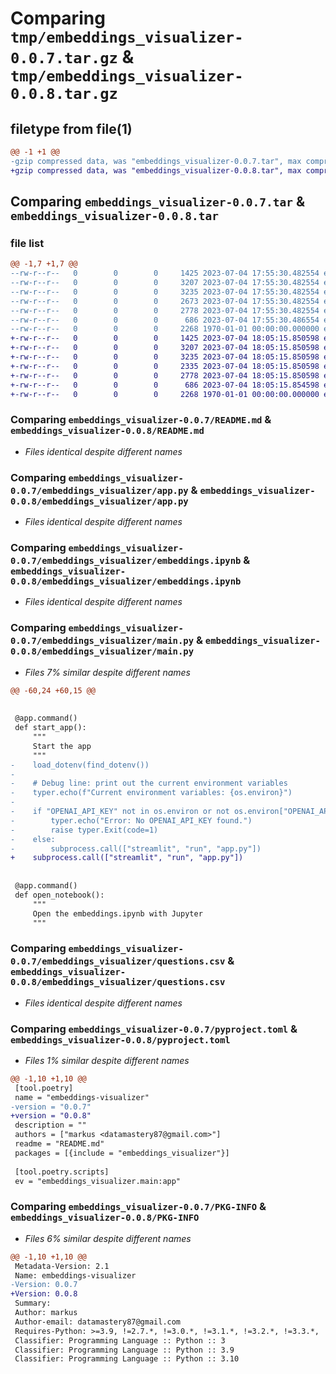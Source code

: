 # Comparing `tmp/embeddings_visualizer-0.0.7.tar.gz` & `tmp/embeddings_visualizer-0.0.8.tar.gz`

## filetype from file(1)

```diff
@@ -1 +1 @@
-gzip compressed data, was "embeddings_visualizer-0.0.7.tar", max compression
+gzip compressed data, was "embeddings_visualizer-0.0.8.tar", max compression
```

## Comparing `embeddings_visualizer-0.0.7.tar` & `embeddings_visualizer-0.0.8.tar`

### file list

```diff
@@ -1,7 +1,7 @@
--rw-r--r--   0        0        0     1425 2023-07-04 17:55:30.482554 embeddings_visualizer-0.0.7/README.md
--rw-r--r--   0        0        0     3207 2023-07-04 17:55:30.482554 embeddings_visualizer-0.0.7/embeddings_visualizer/app.py
--rw-r--r--   0        0        0     3235 2023-07-04 17:55:30.482554 embeddings_visualizer-0.0.7/embeddings_visualizer/embeddings.ipynb
--rw-r--r--   0        0        0     2673 2023-07-04 17:55:30.482554 embeddings_visualizer-0.0.7/embeddings_visualizer/main.py
--rw-r--r--   0        0        0     2778 2023-07-04 17:55:30.482554 embeddings_visualizer-0.0.7/embeddings_visualizer/questions.csv
--rw-r--r--   0        0        0      686 2023-07-04 17:55:30.486554 embeddings_visualizer-0.0.7/pyproject.toml
--rw-r--r--   0        0        0     2268 1970-01-01 00:00:00.000000 embeddings_visualizer-0.0.7/PKG-INFO
+-rw-r--r--   0        0        0     1425 2023-07-04 18:05:15.850598 embeddings_visualizer-0.0.8/README.md
+-rw-r--r--   0        0        0     3207 2023-07-04 18:05:15.850598 embeddings_visualizer-0.0.8/embeddings_visualizer/app.py
+-rw-r--r--   0        0        0     3235 2023-07-04 18:05:15.850598 embeddings_visualizer-0.0.8/embeddings_visualizer/embeddings.ipynb
+-rw-r--r--   0        0        0     2335 2023-07-04 18:05:15.850598 embeddings_visualizer-0.0.8/embeddings_visualizer/main.py
+-rw-r--r--   0        0        0     2778 2023-07-04 18:05:15.850598 embeddings_visualizer-0.0.8/embeddings_visualizer/questions.csv
+-rw-r--r--   0        0        0      686 2023-07-04 18:05:15.854598 embeddings_visualizer-0.0.8/pyproject.toml
+-rw-r--r--   0        0        0     2268 1970-01-01 00:00:00.000000 embeddings_visualizer-0.0.8/PKG-INFO
```

### Comparing `embeddings_visualizer-0.0.7/README.md` & `embeddings_visualizer-0.0.8/README.md`

 * *Files identical despite different names*

### Comparing `embeddings_visualizer-0.0.7/embeddings_visualizer/app.py` & `embeddings_visualizer-0.0.8/embeddings_visualizer/app.py`

 * *Files identical despite different names*

### Comparing `embeddings_visualizer-0.0.7/embeddings_visualizer/embeddings.ipynb` & `embeddings_visualizer-0.0.8/embeddings_visualizer/embeddings.ipynb`

 * *Files identical despite different names*

### Comparing `embeddings_visualizer-0.0.7/embeddings_visualizer/main.py` & `embeddings_visualizer-0.0.8/embeddings_visualizer/main.py`

 * *Files 7% similar despite different names*

```diff
@@ -60,24 +60,15 @@
 
 
 @app.command()
 def start_app():
     """
     Start the app
     """
-    load_dotenv(find_dotenv())
-
-    # Debug line: print out the current environment variables
-    typer.echo(f"Current environment variables: {os.environ}")
-
-    if "OPENAI_API_KEY" not in os.environ or not os.environ["OPENAI_API_KEY"]:
-        typer.echo("Error: No OPENAI_API_KEY found.")
-        raise typer.Exit(code=1)
-    else:
-        subprocess.call(["streamlit", "run", "app.py"])
+    subprocess.call(["streamlit", "run", "app.py"])
 
 
 @app.command()
 def open_notebook():
     """
     Open the embeddings.ipynb with Jupyter
     """
```

### Comparing `embeddings_visualizer-0.0.7/embeddings_visualizer/questions.csv` & `embeddings_visualizer-0.0.8/embeddings_visualizer/questions.csv`

 * *Files identical despite different names*

### Comparing `embeddings_visualizer-0.0.7/pyproject.toml` & `embeddings_visualizer-0.0.8/pyproject.toml`

 * *Files 1% similar despite different names*

```diff
@@ -1,10 +1,10 @@
 [tool.poetry]
 name = "embeddings-visualizer"
-version = "0.0.7"
+version = "0.0.8"
 description = ""
 authors = ["markus <datamastery87@gmail.com>"]
 readme = "README.md"
 packages = [{include = "embeddings_visualizer"}]
 
 [tool.poetry.scripts]
 ev = "embeddings_visualizer.main:app"
```

### Comparing `embeddings_visualizer-0.0.7/PKG-INFO` & `embeddings_visualizer-0.0.8/PKG-INFO`

 * *Files 6% similar despite different names*

```diff
@@ -1,10 +1,10 @@
 Metadata-Version: 2.1
 Name: embeddings-visualizer
-Version: 0.0.7
+Version: 0.0.8
 Summary: 
 Author: markus
 Author-email: datamastery87@gmail.com
 Requires-Python: >=3.9, !=2.7.*, !=3.0.*, !=3.1.*, !=3.2.*, !=3.3.*, !=3.4.*, !=3.5.*, !=3.6.*, !=3.7.*, !=3.8.*
 Classifier: Programming Language :: Python :: 3
 Classifier: Programming Language :: Python :: 3.9
 Classifier: Programming Language :: Python :: 3.10
```

